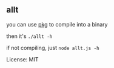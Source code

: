 ## allt

you can use [pkg](https://npmjs.com/package/pkg) to compile into a binary

then it's `./allt -h`

if not compiling, just `node allt.js -h`


License: MIT